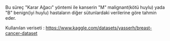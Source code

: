 
Bu süreç "Karar Ağacı" yöntemi ile kanserin "M" malignant(kötü huylu) yada "B"  benign(iyi huylu) hastaların diğer sütunlardaki verilerine göre tahmin eder.

Kullanılan veriseti : https://www.kaggle.com/datasets/yasserh/breast-cancer-dataset
